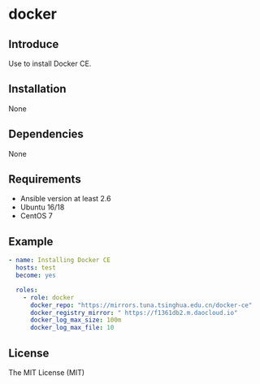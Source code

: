 # docker

## Introduce

Use to install Docker CE.

## Installation

None

## Dependencies

None

## Requirements

* Ansible version at least 2.6
* Ubuntu 16/18
* CentOS 7

## Example

```yaml
- name: Installing Docker CE
  hosts: test
  become: yes

  roles:
    - role: docker
      docker_repo: "https://mirrors.tuna.tsinghua.edu.cn/docker-ce"
      docker_registry_mirror: " https://f1361db2.m.daocloud.io"
      docker_log_max_size: 100m
      docker_log_max_file: 10
```

## License

The MIT License (MIT)

